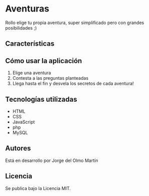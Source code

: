 Aventuras
==========

Rollo elige tu propia aventura, super simplificado pero con grandes posibilidades ;)

Características
---------------

Cómo usar la aplicación
-----------------------
1.  Elige una aventura
2.  Contesta a las preguntas planteadas
3.  Llega hasta el fin y desvela los secretos de cada aventura!

Tecnologías utilizadas
----------------------
*   HTML
*   CSS
*   JavaScript
*   php
*   MySQL

Autores
-------

Está en desarrollo por Jorge del Olmo Martín

Licencia
--------
Se publica bajo la Licencia MIT.
